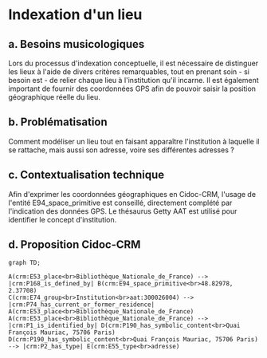 # Indexation d'un lieu

## a. Besoins musicologiques

Lors du processus d'indexation conceptuelle, il est nécessaire de distinguer les lieux à l'aide de divers critères remarquables, tout en prenant soin - si besoin est - de relier chaque lieu à l'institution qu'il incarne. Il est également important de fournir des coordonnées GPS afin de pouvoir saisir la position géographique réelle du lieu. 

## b. Problématisation 

Comment modéliser un lieu tout en faisant apparaître l'institution à laquelle il se rattache, mais aussi son adresse, voire ses différentes adresses ?

## c. Contextualisation technique

Afin d'exprimer les coordonnées géographiques en Cidoc-CRM, l'usage de l'entité E94_space_primitive est conseillé, directement complété par l'indication des données GPS. Le thésaurus Getty AAT est utilisé pour identifier le concept d'institution.

## d. Proposition Cidoc-CRM

```mermaid
graph TD;

A(crm:E53_place<br>Bibliothèque_Nationale_de_France) --> |crm:P168_is_defined_by| B(crm:E94_space_primitive<br>48.82978, 2.37708)
C(crm:E74_group<br>Institution<br>aat:300026004) --> |crm:P74_has_current_or_former_residence| A(crm:E53_place<br>Bibliothèque_Nationale_de_France)
A(crm:E53_place<br>Bibliothèque_Nationale_de_France) --> |crm:P1_is_identified_by| D(crm:P190_has_symbolic_content<br>Quai François Mauriac, 75706 Paris)
D(crm:P190_has_symbolic_content<br>Quai François Mauriac, 75706 Paris) --> |crm:P2_has_type| E(crm:E55_type<br>adresse) 

```
